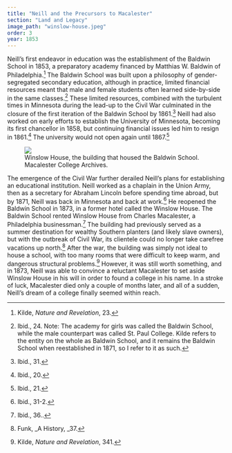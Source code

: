 ```yaml
---
title: "Neill and the Precursors to Macalester"
section: "Land and Legacy"
image_path: "winslow-house.jpeg"
order: 3
year: 1853
---
```



Neill’s first endeavor in education was the establishment of the Baldwin School in 1853, a preparatory academy financed by Matthias W. Baldwin of Philadelphia.[^1] The Baldwin School was built upon a philosophy of gender-segregated secondary education, although in practice, limited financial resources meant that male and female students often learned side-by-side in the same classes.[^2] These limited resources, combined with the turbulent times in Minnesota during the lead-up to the Civil War culminated in the closure of the first iteration of the Baldwin School by 1861.[^3] Neill had also worked on early efforts to establish the University of Minnesota, becoming its first chancellor in 1858, but continuing financial issues led him to resign in 1861.[^4] The university would not open again until 1867.[^5] 

<figure>
   <img src="/mac-history/images/winslow-house.jpeg">
   <figcaption>
     Winslow House, the building that housed the Baldwin School. Macalester College Archives.
   </figcaption>
</figure>


The emergence of the Civil War further derailed Neill’s plans for establishing an educational institution. Neill worked as a chaplain in the Union Army, then as a secretary for Abraham Lincoln before spending time abroad, but by 1871, Neill was back in Minnesota and back at work.[^6] He reopened the Baldwin School in 1873, in a former hotel called the Winslow House. The Baldwin School rented Winslow House from Charles Macalester, a Philadelphia businessman.[^7] The building had previously served as a summer destination for wealthy Southern planters (and likely slave owners), but with the outbreak of Civil War, its clientele could no longer take carefree vacations up north.[^8] After the war, the building was simply not ideal to house a school, with too many rooms that were difficult to keep warm, and dangerous structural problems.[^9] However, it was still worth something, and in 1873, Neill was able to convince a reluctant Macalester to set aside Winslow House in his will in order to found a college in his name. In a stroke of luck, Macalester died only a couple of months later, and all of a sudden, Neill’s dream of a college finally seemed within reach.


[^1]:
     Kilde,  _Nature and Revelation_, 23.

[^2]:
     Ibid., 24. Note: The academy for girls was called the Baldwin School, while the male counterpart was called St. Paul College. Kilde refers to the entity on the whole as Baldwin School, and it remains the Baldwin School when reestablished in 1871, so I refer to it as such.

[^3]:
     Ibid., 31.

[^4]:
     Ibid., 20.

[^5]:
     Ibid., 21.

[^6]:
     Ibid., 31-2. 

[^7]:
     Ibid., 36.. 

[^8]:
     Funk, _A History, _37.

[^9]:
     Kilde, _Nature and Revelation_, 341.
